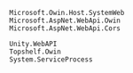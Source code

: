 ﻿```
Microsoft.Owin.Host.SystemWeb
Microsoft.AspNet.WebApi.Owin
Microsoft.AspNet.WebApi.Cors

Unity.WebAPI
Topshelf.Owin
System.ServiceProcess
```